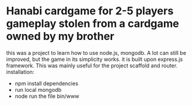 Hanabi cardgame for 2-5 players
gameplay stolen from a cardgame owned by my brother
======
this was a project to learn how to use node.js, mongodb.
A lot can still be improved, but the game in its simplicity works.
it is built upon express.js framework. This was mainly useful for the project scaffold and router. 
installation:
- npm install dependencies 
- run local mongodb 
- node run the file bin/www
